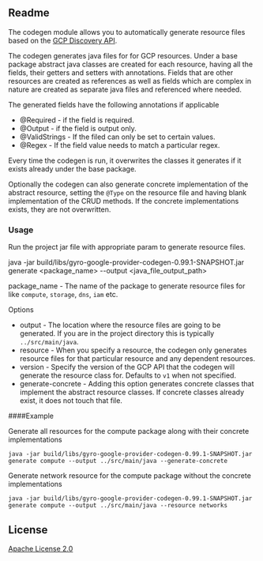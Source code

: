 ## Readme

The codegen module allows you to automatically generate resource files based on the [GCP Discovery API](https://developers.google.com/discovery).

The codegen generates java files for for GCP resources. Under a base package abstract java classes are created for each resource, having all the fields, their getters and setters with annotations.
Fields that are other resources are created as references as well as fields which are complex in nature are created as separate java files and referenced where needed.

The generated fields have the following annotations if applicable
 - @Required - if the field is required.
 - @Output - if the field is output only.
 - @ValidStrings - If the filed can only be set to certain values.
 - @Regex - If the field value needs to match a particular regex.

Every time the codegen is run, it overwrites the classes it generates if it exists already under the base package.

Optionally the codegen can also generate concrete implementation of the abstract resource, setting the `@Type` on the resource file and having blank implementation of the CRUD methods. If the concrete implementations exists, they are not overwritten. 

### Usage
Run the project jar file with appropriate param to generate resource files.

java -jar build/libs/gyro-google-provider-codegen-0.99.1-SNAPSHOT.jar generate <package_name> --output <java_file_output_path>

package_name - The name of the package to generate resource files for like ``compute``, ``storage``, ``dns``, ``iam`` etc.

Options
 - output - The location where the resource files are going to be generated. If you are in the project directory this is typically `../src/main/java`.
 - resource - When you specify a resource, the codegen only generates resource files for that particular resource and any dependent resources.
 - version - Specify the version of the GCP API that the codegen will generate the resource class for. Defaults to ``v1`` when not specified.
 - generate-concrete - Adding this option generates concrete classes that implement the abstract resource classes. If concrete classes already exist, it does not touch that file.  

####Example

Generate all resources for the compute package along with their concrete implementations

`java -jar build/libs/gyro-google-provider-codegen-0.99.1-SNAPSHOT.jar generate compute --output ../src/main/java --generate-concrete`

Generate network resource for the compute package without the concrete implementations

`java -jar build/libs/gyro-google-provider-codegen-0.99.1-SNAPSHOT.jar generate compute --output ../src/main/java --resource networks`

## License

[Apache License 2.0](https://github.com/perfectsense/gyro-google-provider/blob/master/LICENSE) 